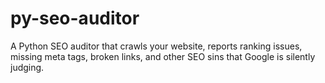 # py-seo-auditor
A Python SEO auditor that crawls your website, reports ranking issues, missing meta tags, broken links, and other SEO sins that Google is silently judging.
